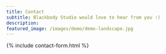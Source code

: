```yaml
---
title: Contact
subtitle: Blackbody Studio would love to hear from you :)
description:
featured_image: /images/demo/demo-landscape.jpg
---
```


{% include contact-form.html %}